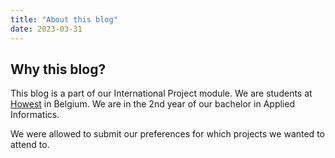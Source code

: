 ```yaml
---
title: "About this blog"
date: 2023-03-31
---
```


## Why this blog?

This blog is a part of our International Project module. We are students at [Howest](https://howest.be) in Belgium. We are in the 2nd year of
our bachelor in Applied Informatics.

We were allowed to submit our preferences for which projects we wanted to attend to. 
